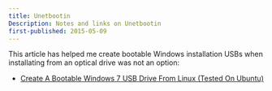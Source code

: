 ```yaml
---
title: Unetbootin
Description: Notes and links on Unetbootin
first-published: 2015-05-09
---
```


This article has helped me create bootable Windows installation USBs when 
installating from an optical drive was not an option:

*   [Create A Bootable Windows 7 USB Drive From Linux (Tested On Ubuntu)][1]

<!-- Links -->
[1]: http://www.webupd8.org/2010/10/create-bootable-windows-7-usb-drive.html 
  "Create A Bootable Windows 7 USB Drive From Linux (Tested On Ubuntu)"
